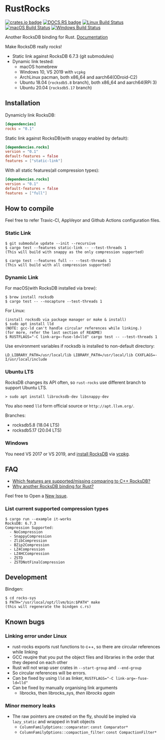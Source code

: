 # RustRocks

[![crates.io badge](https://img.shields.io/crates/v/rocks.svg)](https://crates.io/crates/rocks)
[![DOCS.RS badge](https://docs.rs/rocks/badge.svg)](https://docs.rs/rocks)
[![Linux Build Status](https://travis-ci.org/bh1xuw/rust-rocks.svg?branch=master)](https://travis-ci.org/bh1xuw/rust-rocks)
[![macOS Build Status](https://github.com/bh1xuw/rust-rocks/workflows/Rust/badge.svg)](https://github.com/bh1xuw/rust-rocks/actions)
[![Windows Build Status](https://ci.appveyor.com/api/projects/status/atawb7u8ekseodhm/branch/master?svg=true)](https://ci.appveyor.com/project/bh1xuw/rust-rocks)

Another RocksDB binding for Rust. [Documentation](https://docs.rs/rocks/)

Make RocksDB really rocks!

- Static link against RocksDB 6.7.3 (git submodules)
- Dynamic link tested:
  - macOS homebrew
  - Windows 10, VS 2019 with `vcpkg`
  - ArchLinux pacman, both x86_64 and aarch64(ODroid-C2)
  - Ubuntu 18.04 (`rocksdb5.8` branch), both x86_64 and aarch64(RPi 3)
  - Ubuntu 20.04 (`rocksdb5.17` branch)

## Installation

Dynamicly link RocksDB:

```toml
[dependencies]
rocks = "0.1"
```

Static link against RocksDB(with snappy enabled by default):

```toml
[dependencies.rocks]
version = "0.1"
default-features = false
features = ["static-link"]
```

With all static features(all compression types):

```toml
[dependencies.rocks]
version = "0.1"
default-features = false
features = ["full"]
```

## How to compile

Feel free to refer Travic-CI, AppVeyor and Github Actions configuration files.

### Static Link

```console
$ git submodule update --init --recursive
$ cargo test --features static-link -- --test-threads 1
(This will build with snappy as the only compression supported)

$ cargo test --features full -- --test-threads 1
(This will build with all compression supported)
```

### Dynamic Link

For macOS(with RocksDB installed via brew):

```console
$ brew install rocksdb
$ cargo test -- --nocapture --test-threads 1
```

For Linux:

```console
(install rocksdb via package manager or make & install)
$ sudo apt install lld
(NOTE: gcc-ld can't handle circular references while linking.)
(for more, refer the last section of README)
$ RUSTFLAGS="-C link-arg=-fuse-ld=lld" cargo test -- --test-threads 1
```

Use environment variables if rocksdb is installed to non-default directory:

`LD_LIBRARY_PATH=/usr/local/lib LIBRARY_PATH=/usr/local/lib CXXFLAGS=-I/usr/local/include`

### Ubuntu LTS

RocksDB changes its API often, so `rust-rocks` use different branch to support Ubuntu LTS.

```console
> sudo apt install librocksdb-dev libsnappy-dev
```

You also need `lld` form official source or `http://apt.llvm.org/`.

Branches:

- rocksdb5.8 (18.04 LTS)
- rocksdb5.17 (20.04 LTS)

### Windows

You need VS 2017 or VS 2019, and [install RocksDB](https://github.com/facebook/rocksdb/wiki/Building-on-Windows)
via [vcpkg](https://github.com/Microsoft/vcpkg).

## FAQ

- [Which features are supported/missing comparing to C++ RocksDB?](https://github.com/bh1xuw/rust-rocks/issues/1)
- [Why another RocksDB binding for Rust?](https://github.com/bh1xuw/rust-rocks/issues/2)

Feel free to Open a [New Issue](https://github.com/bh1xuw/rust-rocks/issues/new).

### List current supported compression types

```console
$ cargo run --example it-works
RocksDB: 6.7.3
Compression Supported:
  - NoCompression
  - SnappyCompression
  - ZlibCompression
  - BZip2Compression
  - LZ4Compression
  - LZ4HCCompression
  - ZSTD
  - ZSTDNotFinalCompression
```

## Development

Bindgen:

```console
$ cd rocks-sys
$ PATH="/usr/local/opt/llvm/bin:$PATH" make
(this will regenerate the bindgen c.rs)
```

## Known bugs

### Linking error under Linux

- rust-rocks exports rust functions to c++, so there are circular references while linking
- GCC reuqire that you put the object files and libraries in the order that they depend on each other
- Rust will not wrap user crates in `--start-group` and `--end-group`
- So circular references will be errors.
- Can be fixed by using `lld` as linker, `RUSTFLAGS="-C link-arg=-fuse-ld=lld"`
- Can be fixed by manually organising link arguments
  - librocks, then librocks_sys, *then librocks again*

### Minor memory leaks

- The raw pointers are created on the fly, should be impled via `lazy_static` and wrapped in trait objects
  - `ColumnFamilyOptions::comparator`: `const Comparator*`
  - `ColumnFamilyOptions::compaction_filter`: `const CompactionFilter*`
